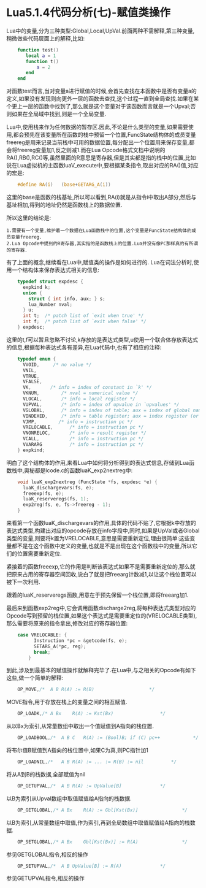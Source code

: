 # Lua5.1.4代码分析(七)-赋值类操作

Lua中的变量,分为三种类型:Global,Local,UpVal.前面两种不需解释,第三种变量,稍微做些代码层面上的解释,比如:

```lua
    function test()
       local a = 1
       function t()
           a = 2
       end
    end
```

对函数test而言,当对变量a进行赋值的时候,会首先查找在本函数中是否有变量a的定义,如果没有发现则向更外一层的函数去查找,这个过程一直到全局查找.如果在某个更上一层的函数中找到了,那么就是这个变量对于该函数而言就是一个Upval;否则如果在全局域中找到,则是一个全局变量.

Lua中,使用栈来作为任何数据的暂存区.因此,不论是什么类型的变量,如果需要使用,都会预先在该变量所在函数的栈中预留一个位置,FuncState结构体的成员变量freereg是用来记录当前栈中可用的数据位置,每分配出一个位置用来保存变量,都会将freereg变量加1,反之则减1.而在Lua Opcode格式文档中说明的RA(),RB(),RC()等,虽然里面的R意思是寄存器,但是其实都是指的栈中的位置,比如说在Lua虚拟机的主函数luaV_execute中,要根据某条指令,取出对应的RA()值,对应的宏是:

```C
    #define RA(i)	(base+GETARG_A(i))
```

这里的base是函数的栈基址,所以可以看到,RA(i)就是从指令i中取出A部分,然后与基址相加,得到的地址仍然是函数栈上的数据位置.

所以这里的结论是:

    1.需要有一个变量,维护着一个数据在Lua函数栈中的位置,这个变量是FuncState结构体的成员变量freereg.
    2.Lua Opcode中提到的R寄存器,其实指的是函数栈上的位置.Lua并没有像PC那样真的有所谓的寄存器.

有了上面的概念,继续看在Lua中,赋值类的操作是如何进行的.
Lua在词法分析时,使用一个结构体来保存表达式相关的信息:

```C
    typedef struct expdesc {
      expkind k;
      union {
        struct { int info, aux; } s;
        lua_Number nval;
      } u;
      int t;  /* patch list of `exit when true' */
      int f;  /* patch list of `exit when false' */
    } expdesc;
```
这里的t,f可以暂且忽略不讨论,k存放的是表达式类型,u使用一个联合体存放表达式的信息,根据每种表达式各有差异,在Lua代码中,也有了相应的注释:

```C
    typedef enum {
      VVOID,	 /* no value */
      VNIL,
      VTRUE,
      VFALSE,
      VK,		/* info = index of constant in `k' */
      VKNUM,		/* nval = numerical value */
      VLOCAL,		/* info = local register */
      VUPVAL,       /* info = index of upvalue in `upvalues' */
      VGLOBAL,	    /* info = index of table; aux = index of global name in `k' */
      VINDEXED,	    /* info = table register; aux = index register (or `k') */
      VJMP,	       /* info = instruction pc */
      VRELOCABLE,      /* info = instruction pc */
      VNONRELOC,       /* info = result register */
      VCALL,	       /* info = instruction pc */
      VVARARG	       /* info = instruction pc */
    } expkind;
```

明白了这个结构体的作用,来看Lua中如何将分析得到的表达式信息,存储到Lua函数栈中,奥秘都是lcode.c的函数luaK_exp2nextreg中:

```C
    void luaK_exp2nextreg (FuncState *fs, expdesc *e) {
      luaK_dischargevars(fs, e);
      freeexp(fs, e);
      luaK_reserveregs(fs, 1);
      exp2reg(fs, e, fs->freereg - 1);
    }
```

来看第一个函数luaK_dischargevars的作用,具体的代码不贴了,它根据k中存放的表达式类型,构建出对应的opcode存放在info字段中,同时,如果是UpVal或者Global类型的变量,则要将k置为VRELOCABLE,意思是需要重新定位,理由很简单:这些变量都不是在这个函数中定义的变量,也就是不是出现在这个函数栈中的变量,所以它们的位置需要重新定位.

紧接着的函数freeexp,它的作用是判断该表达式如果不是需要重新定位的,那么就把原来占用的寄存器空间回收,说白了就是把freearg计数减1,以让这个栈位置可以被下一次利用.

跟着的luaK_reserveregs函数,用意在于预先保留一个栈位置,即将freearg加1.

最后来到函数exp2reg中,它会调用函数discharge2reg,将每种表达式类型对应的Opcode写到预留的栈位置,如果这个表达式是需要重定位的(VRELOCABLE类型),那么需要将原来的指令拿出,修改对应的寄存器位置:

```C
    case VRELOCABLE: {
          Instruction *pc = &getcode(fs, e);
          SETARG_A(*pc, reg);
          break;
        }
```

到此,涉及到最基本的赋值操作就解释完毕了.在Lua中,与之相关的Opcode有如下这些,做一个简单的解释:

```C
    OP_MOVE,/*	A B	R(A) := R(B)					*/
```

MOVE指令,用于存放在栈上的变量之间的相互赋值.

```C
    OP_LOADK,/*	A Bx	R(A) := Kst(Bx)					*/
```

从以Bx为索引,从常量数组中取出一个值赋值到A指向的栈位置.

```C
    OP_LOADBOOL,/*	A B C	R(A) := (Bool)B; if (C) pc++			*/
```

将布尔值B赋值到A指向的栈位置中,如果C为真,则PC指针加1

```C
    OP_LOADNIL,/*	A B	R(A) := ... := R(B) := nil			*/
```

将从A到B的栈数据,全部赋值为nil

```C
    OP_GETUPVAL,/*	A B	R(A) := UpValue[B]				*/
```

以B为索引从Upval数组中取值赋值给A指向的栈数据.

```C
    OP_GETGLOBAL,/*	A Bx	R(A) := Gbl[Kst(Bx)]				*/
```

以B为索引,从常量数组中取值,作为索引,再到全局数组中取值赋值给A指向的栈数据.

```C
    OP_SETGLOBAL,/*	A Bx	Gbl[Kst(Bx)] := R(A)				*/
```

参见GETGLOBAL指令,相反的操作

```C
    OP_SETUPVAL,/*	A B	UpValue[B] := R(A)				*/
```

参见GETUPVAL指令,相反的操作

